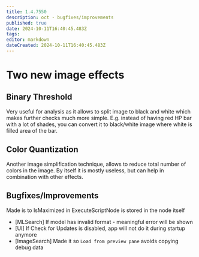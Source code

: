 ```yaml
---
title: 1.4.7550
description: oct - bugfixes/improvements
published: true
date: 2024-10-11T16:40:45.483Z
tags: 
editor: markdown
dateCreated: 2024-10-11T16:40:45.483Z
---
```


# Two new image effects
## Binary Threshold 
Very useful for analysis as it allows to split image to black and white which makes further checks much more simple.
E.g. instead of having red HP bar with a lot of shades, you can convert it to black/white image where white is filled area of the bar.


## Color Quantization
Another image simplification technique, allows to reduce total number of colors in the image. By itself it is mostly useless, but can help in combination with other effects.


## Bugfixes/Improvements

Made is to IsMaximized in ExecuteScriptNode is stored in the node itself
- [MLSearch] If model has invalid format - meaningful error will be shown
- [UI] If Check for Updates is disabled, app will not do it during startup anymore
- [ImageSearch] Made it so `Load from preview pane` avoids copying debug data



